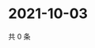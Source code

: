 # 2021-10-03

共 0 条

<!-- BEGIN -->
<!-- 最后更新时间 Sun Oct 03 2021 05:12:26 GMT+0800 (China Standard Time) -->

<!-- END -->
